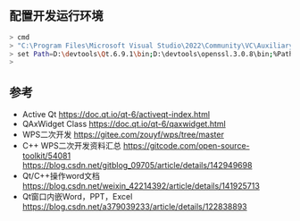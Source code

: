 
## 配置开发运行环境

```bash
> cmd
> "C:\Program Files\Microsoft Visual Studio\2022\Community\VC\Auxiliary\Build\vcvars64.bat"
> set Path=D:\devtools\Qt.6.9.1\bin;D:\devtools\openssl.3.0.8\bin;%Path%
>
```

## 参考 

- Active Qt https://doc.qt.io/qt-6/activeqt-index.html
- QAxWidget Class https://doc.qt.io/qt-6/qaxwidget.html
- WPS二次开发 https://gitee.com/zouyf/wps/tree/master
- C++ WPS二次开发资料汇总 https://gitcode.com/open-source-toolkit/54081 https://blog.csdn.net/gitblog_09705/article/details/142949698
- Qt/C++操作word文档 https://blog.csdn.net/weixin_42214392/article/details/141925713
- Qt窗口内嵌Word，PPT，Excel https://blog.csdn.net/a379039233/article/details/122838893
